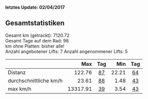 **letztes Update: 02/04/2017**

## Gesamtstatistiken

Gesamt km (getrackt): 7120.72  
Gesamt Tage auf dem Rad: 98  
km ohne Platten: bisher alle!  
Anzahl angebotener Lifts: 7 
Anzahl angenommener Lifts: 5 

|  | Max | Tag | Min | Tag |  
| --- |---:| :---:| ---:| :---:|   
| Distanz | 122.76 | [87](http://www.latinamerica.bike/track/d87) |22.21|[64](http://www.latinamerica.bike/track/d64) |
| durchschnittliche km/h  | 23.61|[88](http://www.latinamerica.bike/track/d88) |1.48|[43](http://www.latinamerica.bike/track/d43) |
| max km/h  | 13317.91|[39](http://www.latinamerica.bike/track/d39) |3.54|[43](http://www.latinamerica.bike/track/d43) |
